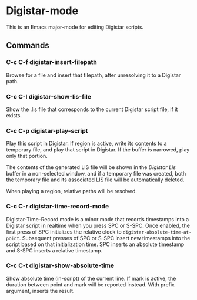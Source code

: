 
# Digistar-mode

This is an Emacs major-mode for editing Digistar scripts.

## Commands

### C-c C-f digistar-insert-filepath

Browse for a file and insert that filepath, after unresolving it to a Digistar path.

### C-c C-l digistar-show-lis-file

Show the .lis file that corresponds to the current Digistar script file, if it exists.

### C-c C-p digistar-play-script

Play this script in Digistar. If region is active, write its contents to a temporary file, and play that script in Digistar. If the buffer is narrowed, play only that portion.

The contents of the generated LIS file will be shown in the *Digistar Lis* buffer in a non-selected window, and if a temporary file was created, both the temporary file and its associated LIS file will be automatically deleted.

When playing a region, relative paths will be resolved.

### C-c C-r digistar-time-record-mode

Digistar-Time-Record mode is a minor mode that records timestamps into a Digistar script in realtime when you press SPC or S-SPC.  Once enabled, the first press of SPC initializes the relative clock to `digistar-absolute-time-at-point`.  Subsequent presses of SPC or S-SPC insert new timestamps into the script based on that initialization time.  SPC inserts an absolute timestamp and S-SPC inserts a relative timestamp.

### C-c C-t digistar-show-absolute-time

Show absolute time (in-script) of the current line.  If mark is active, the duration between point and mark will be reported instead.  With prefix argument, inserts the result.
